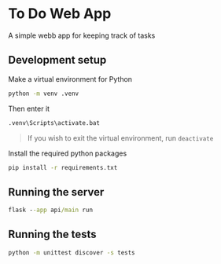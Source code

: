 # To Do Web App
A simple webb app for keeping track of tasks

## Development setup
Make a virtual environment for Python
```bat
python -m venv .venv
```

Then enter it
```bat
.venv\Scripts\activate.bat
```

> If you wish to exit the virtual environment, run `deactivate` 

Install the required python packages
```bat
pip install -r requirements.txt
```

## Running the server
```bat
flask --app api/main run
```

## Running the tests
```bat
python -m unittest discover -s tests
```
